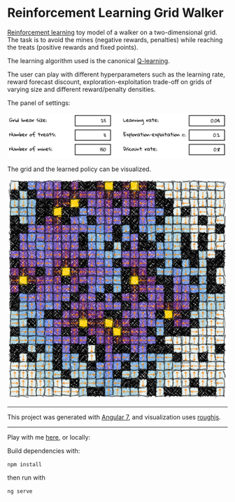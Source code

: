 # Reinforcement Learning Grid Walker

[Reinforcement learning](https://en.wikipedia.org/wiki/Reinforcement_learning) toy model of a walker on a two-dimensional grid. The task is to avoid the mines (negative rewards, penalties) while reaching the treats (positive rewards and fixed points).

The learning algorithm used is the canonical [Q-learning](https://en.wikipedia.org/wiki/Q-learning).

The user can play with different hyperparameters such as the learning rate, reward forecast discount, exploration-exploitation trade-off on grids of varying size and different reward/penalty densities.

The panel of settings:

![Settings panel](rl-settings.png)

The grid and the learned policy can be visualized.

![Settings panel](rl-grid-vis.png)


------

This project was generated with [Angular 7](https://github.com/angular/angular-cli), and visualization uses [roughjs](https://github.com/pshihn/rough).


------


Play with me [here](https://vnherdeiro.github.io/rl-grid-walker/), or locally:

Build dependencies with:
```
npm install
```
then run with
```
ng serve
```